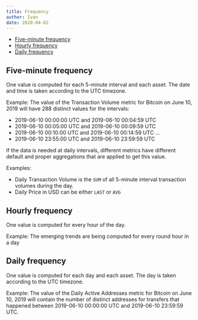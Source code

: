 ```yaml
---
title: Frequency
author: Ivan
date: 2020-04-02
---
```


- [Five-minute frequency](#five-minute-freqency)
- [Hourly frequency](#hourly-freqency)
- [Daily frequency](#daily-freqency)

## Five-minute frequency

One value is computed for each 5-minute interval and each asset. The date and
time is taken according to the UTC timezone.

Example: The value of the Transaction Volume metric for Bitcoin on June 10, 2019
will have 288 distinct values for the intervals:

- 2019-06-10 00:00:00 UTC and 2019-06-10 00:04:59 UTC
- 2019-06-10 00:05:00 UTC and 2019-06-10 00:09:59 UTC
- 2019-06-10 00:10:00 UTC and 2019-06-10 00:14:59 UTC
  ...
- 2019-06-10 23:55:00 UTC and 2019-06-10 23:59:59 UTC

If the data is needed at daily intervals, different metrics have different
default and proper aggregations that are applied to get this value.

Examples:

- Daily Transaction Volume is the `SUM` of all 5-minute interval transaction
  volumes during the day.
- Daily Price in USD can be either `LAST` or `AVG`

## Hourly frequency

One value is computed for every hour of the day.

Example: The emerging trends are being computed for every round hour in a day

## Daily frequency

One value is computed for each day and each asset. The day is taken according to
the UTC timezone.

Example: The value of the Daily Active Addresses metric for Bitcoin on June 10,
2019 will contain the number of distinct addresses for transfers that happened
between 2019-06-10 00:00:00 UTC and 2019-06-10 23:59:59 UTC.
